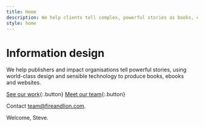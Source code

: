 ```yaml
---
title: Home
description: We help clients tell complex, powerful stories as books, ebooks and websites. Our smart, friendly perfectionists provide world-class development, design and production for your content.
style: home
---
```


# Information design

We help publishers and impact organisations tell powerful stories, using world-class design and sensible technology to produce books, ebooks and&nbsp;websites.

[See our work]({{site.baseurl}}/portfolio){:.button}
[Meet our team]({{site.baseurl}}/team){:.button}

Contact [team@fireandlion.com](mailto:team@fireandlion.com).

Welcome, Steve.

